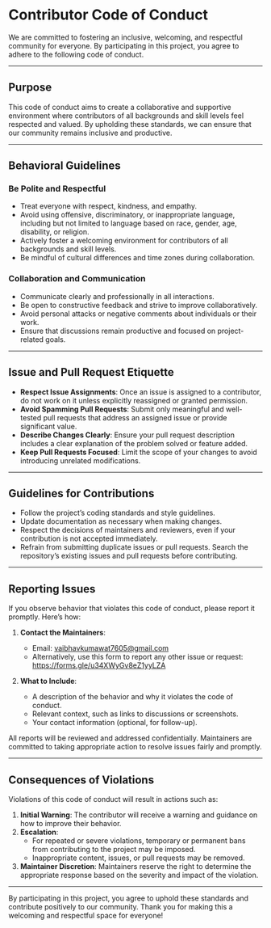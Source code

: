 # Contributor Code of Conduct

We are committed to fostering an inclusive, welcoming, and respectful community for everyone. By participating in this project, you agree to adhere to the following code of conduct.

---

## Purpose

This code of conduct aims to create a collaborative and supportive environment where contributors of all backgrounds and skill levels feel respected and valued. By upholding these standards, we can ensure that our community remains inclusive and productive.

---

## Behavioral Guidelines

### Be Polite and Respectful

- Treat everyone with respect, kindness, and empathy.
- Avoid using offensive, discriminatory, or inappropriate language, including but not limited to language based on race, gender, age, disability, or religion.
- Actively foster a welcoming environment for contributors of all backgrounds and skill levels.
- Be mindful of cultural differences and time zones during collaboration.

### Collaboration and Communication

- Communicate clearly and professionally in all interactions.
- Be open to constructive feedback and strive to improve collaboratively.
- Avoid personal attacks or negative comments about individuals or their work.
- Ensure that discussions remain productive and focused on project-related goals.

---

## Issue and Pull Request Etiquette

- **Respect Issue Assignments**: Once an issue is assigned to a contributor, do not work on it unless explicitly reassigned or granted permission.
- **Avoid Spamming Pull Requests**: Submit only meaningful and well-tested pull requests that address an assigned issue or provide significant value.
- **Describe Changes Clearly**: Ensure your pull request description includes a clear explanation of the problem solved or feature added.
- **Keep Pull Requests Focused**: Limit the scope of your changes to avoid introducing unrelated modifications.

---

## Guidelines for Contributions

- Follow the project’s coding standards and style guidelines.
- Update documentation as necessary when making changes.
- Respect the decisions of maintainers and reviewers, even if your contribution is not accepted immediately.
- Refrain from submitting duplicate issues or pull requests. Search the repository’s existing issues and pull requests before contributing.

---

## Reporting Issues

If you observe behavior that violates this code of conduct, please report it promptly. Here’s how:

1. **Contact the Maintainers**:
   - Email: vaibhavkumawat7605@gmail.com
   - Alternatively, use this form to report any other issue or request: https://forms.gle/u34XWyGv8eZ1yyLZA
   
2. **What to Include**:
   - A description of the behavior and why it violates the code of conduct.
   - Relevant context, such as links to discussions or screenshots.
   - Your contact information (optional, for follow-up).

All reports will be reviewed and addressed confidentially. Maintainers are committed to taking appropriate action to resolve issues fairly and promptly.

---

## Consequences of Violations

Violations of this code of conduct will result in actions such as:

1. **Initial Warning**: The contributor will receive a warning and guidance on how to improve their behavior.
2. **Escalation**:
   - For repeated or severe violations, temporary or permanent bans from contributing to the project may be imposed.
   - Inappropriate content, issues, or pull requests may be removed.
3. **Maintainer Discretion**: Maintainers reserve the right to determine the appropriate response based on the severity and impact of the violation.

---

By participating in this project, you agree to uphold these standards and contribute positively to our community. Thank you for making this a welcoming and respectful space for everyone!

